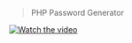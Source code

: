> PHP Password Generator

[![Watch the video](https://youtu.be/hXuStSBqQiI)](https://youtu.be/hXuStSBqQiI)
